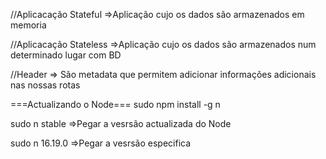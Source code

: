 //Aplicacação Stateful =>Aplicação cujo os dados são armazenados em memoria

//Aplicacação Stateless =>Aplicação cujo os dados são armazenados num determinado lugar com BD

//Header => São metadata que permitem adicionar informações adicionais nas nossas rotas


===Actualizando o Node===
sudo npm install -g n

sudo n stable =>Pegar a vesrsão actualizada do Node

sudo n 16.19.0 =>Pegar a vesrsão especifica
